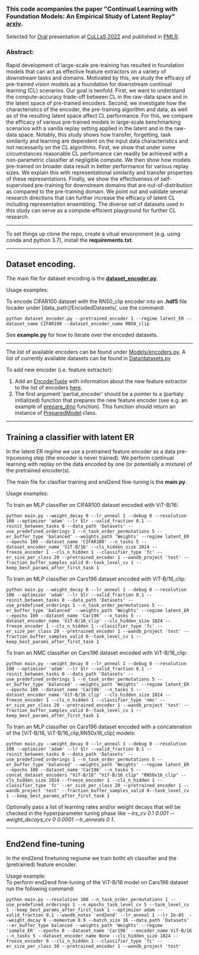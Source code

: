 ### This code acompanies the paper "Continual Learning with Foundation Models: An Empirical Study of Latent Replay" [arxiv](https://arxiv.org/abs/2205.00329).
     
Selected for [Oral](https://www.youtube.com/watch?v=jWMLZuaRu0E&ab_channel=ConferenceonLifelongLearningAgents%28CoLLAs%29) presentation at [CoLLaS 2022](https://lifelong-ml.cc/Conferences/2022) and published in [PMLR](https://proceedings.mlr.press/v199/ostapenko22a.html).
  
### Abstract:
Rapid development of large-scale pre-training has resulted in foundation models that can act as effective feature extractors on a variety of downstream tasks and domains. Motivated by this, we study the efficacy of pre-trained vision models as a foundation for downstream continual learning (CL) scenarios. Our goal is twofold. First, we want to understand the compute-accuracy trade-off between CL in the raw-data space and in the latent space of pre-trained encoders. Second, we investigate how the characteristics of the encoder, the pre-training algorithm and data, as well as of the resulting latent space affect CL performance. For this, we compare the efficacy of various pre-trained models in large-scale benchmarking scenarios with a vanilla replay setting applied in the latent and in the raw-data space. Notably, this study shows how transfer, forgetting, task similarity and learning are dependent on the input data characteristics and not necessarily on the CL algorithms. First, we show that under some circumstances reasonable CL performance can readily be achieved with a non-parametric classifier at negligible compute. We then show how models pre-trained on broader data result in better performance for various replay sizes. We explain this with representational similarity and transfer properties of these representations. Finally, we show the effectiveness of self-supervised pre-training for downstream domains that are out-of-distribution as compared to the pre-training domain. We point out and validate several research directions that can further increase the efficacy of latent CL including representation ensembling. The diverse set of datasets used in this study can serve as a compute-efficient playground for further CL research.

---
To set things up clone the repo, create a vitual envoronment (e.g. using conda and python 3.7), install the **requirements.txt**.

---
## Dataset encoding.

The main file for dataset encoding is the [**dataset_encoder.py**](https://github.com/oleksost/latent_CL/blob/dcba9e7424ff5f6452ddd905904e521c4f29f11d/Models/encoders.py#L450).

Usage examples:
    
To encode CIFAR100 dataset with the RN50_clip encoder into an **.hdf5** file locader under \[data_path\]/EncodedDatasets/, use the command:
```
python dataset_encoder.py --pretrained_encoder 1 --regime latent_ER --dataset_name CIFAR100 --dataset_encoder_name RN50_clip
```
          
See **example.py** for how to iterate over the encoded datasets.
 
----
The list of available encoders can be found under [Models/encoders.py](https://github.com/oleksost/latent_CL/blob/main/Models/encoders.py). A list of currently available datasets can be found in [Data/datasets.py](https://github.com/oleksost/latent_CL/blob/main/Data/datasets.py)
 
To add new encoder (i.e. feature extractor):  
1. Add an [EncoderTuple]() with information about the new feature extractor to the list of encoders [here](https://github.com/oleksost/latent_CL/blob/dcba9e7424ff5f6452ddd905904e521c4f29f11d/Models/encoders.py#L450). 
2. The first argument 'partial_encoder' should be a pointer to a (partialy initialized) function that prepares the new feature encoder (see e.g. an example of [prepare_dino](https://github.com/oleksost/latent_CL/blob/dcba9e7424ff5f6452ddd905904e521c4f29f11d/Models/encoders.py#L202) function). This function should return an instance of [PreparedModel](https://github.com/oleksost/latent_CL/blob/dcba9e7424ff5f6452ddd905904e521c4f29f11d/Models/encoders.py#L36) class.
----
     
## Training a classifier with latent ER

In the latent ER regime we use a pretrained feature encoder as a data pre-trpcessing step (the encoder is never trained). We perform continual learning with replay on the data encoded by one (or potentially a mixture) of the pretrained encoder(s).

The main file for clasifier training and end2end fine-tuning is the **main.py**.
          
Usage examples:

To train an MLP classifier on CIFAR100 dataset encoded with ViT-B/16:
```
python main.py --weight_decay 0 --lr_anneal 1 --debug 0 --resolution 100 --optimizer 'adam' --lr $lr --valid_fraction 0.1 --reinit_between_tasks 0 --data_path 'Datasets' --use_predefined_orderings 1 --n_task_order_permutations 5 --er_buffer_type 'balanced' --weights_path 'Weights' --regime latent_ER --epochs 100 --dataset_name 'CIFAR100' --n_tasks 5 --dataset_encoder_name 'ViT-B/16' --cls_hidden_size 1024 --freeze_encoder 1 --cls_n_hidden 1 --classifier_type 'fc' --er_size_per_class 20 --pretrained_encoder 1 --wandb_project 'test' --fraction_buffer_samples_valid 0--task_level_cv 1 --keep_best_params_after_first_task 1
```
To train an MLP classifier on Cars196 dataset encoded with ViT-B/16_clip:

```
python main.py --weight_decay 0 --lr_anneal 1 --debug 0 --resolution 100 --optimizer 'adam' --lr $lr --valid_fraction 0.1 --reinit_between_tasks 0 --data_path 'Datasets' --use_predefined_orderings 1 --n_task_order_permutations 5 --er_buffer_type 'balanced' --weights_path 'Weights' --regime latent_ER --epochs 100 --dataset_name 'Car196' --n_tasks 5 --dataset_encoder_name 'ViT-B/16_clip' --cls_hidden_size 1024 --freeze_encoder 1 --cls_n_hidden 1 --classifier_type 'fc' --er_size_per_class 20 --pretrained_encoder 1 --wandb_project 'test' --fraction_buffer_samples_valid 0--task_level_cv 1 --keep_best_params_after_first_task 1
```

To train an NMC classifier on Cars196 dataset encoded with ViT-B/16_clip:
```
python main.py --weight_decay 0 --lr_anneal 1 --debug 0 --resolution 100 --optimizer 'adam' --lr $lr --valid_fraction 0.1 --reinit_between_tasks 0 --data_path 'Datasets' --use_predefined_orderings 1 --n_task_order_permutations 5 --er_buffer_type 'balanced' --weights_path 'Weights' --regime latent_ER --epochs 100 --dataset_name 'Car196' --n_tasks 5 --dataset_encoder_name 'ViT-B/16_clip' --cls_hidden_size 1024 --freeze_encoder 1 --cls_n_hidden 1 --classifier_type 'nmc' --er_size_per_class 20 --pretrained_encoder 1 --wandb_project 'test' --fraction_buffer_samples_valid 0--task_level_cv 1 --keep_best_params_after_first_task 1
```

 
To train an MLP classifier on Cars196 dataset encoded with a concatenation of the \[ViT-B/16, ViT-B/16_clip,RN50x16_clip\] models:
```
python main.py --weight_decay 0 --lr_anneal 1 --debug 0 --resolution 100 --optimizer 'adam' --lr $lr --valid_fraction 0.1 --reinit_between_tasks 0 --data_path 'Datasets' --use_predefined_orderings 1 --n_task_order_permutations 5 --er_buffer_type 'balanced' --weights_path 'Weights' --regime latent_ER --epochs 100 --dataset_name 'Car196' --n_tasks 5 --concat_dataset_encoders "ViT-B/16" "ViT-B/16_clip" "RN50x16_clip" --cls_hidden_size 1024 --freeze_encoder 1 --cls_n_hidden 1 --classifier_type 'fc' --er_size_per_class 20 --pretrained_encoder 1 --wandb_project 'test' --fraction_buffer_samples_valid 0--task_level_cv 1 --keep_best_params_after_first_task 1
```
 
Optionally pass a list of learning rates and/or weight decays that will be checked in the hyperparameter tuning phase like *--lrs_cv 0.1 0.001 --weight_decays_cv 0 0.0001 --lr_anneals 0 1*.
 
--- 
## End2end fine-tuning
In the end2end finetuning regiume we train botht eh classifier and the (pretrained) feature encoder.

Usage example:          
To perform end2end fine-tuning of the ViT-B/16 model on Cars196 dataset run the following command:

```     
python main.py --resolution 100 --n_task_order_permutations 1 --use_predefined_orderings 1 --n_epochs_task_level_cv 5 --task_level_cv 1 --keep_best_params_after_first_task 1 --optimizer adam --valid_fraction 0.1 --wandb_notes 'end2end' --lr_anneal 1 --lr 2e-05  --weight_decay 0 --momentum 0.9 --batch_size 16 --data_path 'Datasets' --er_buffer_type balanced --weights_path 'Weights' --regime 'sample_ER' --epochs 8 --dataset_name 'Car196' --encoder_name ViT-B/16 --n_tasks 5 --dataset_encoder_name None --cls_hidden_size 1024 --freeze_encoder 0 --cls_n_hidden 1 --classifier_type 'fc' --er_size_per_class 30 --pretrained_encoder 1 --wandb_project 'test'
```

